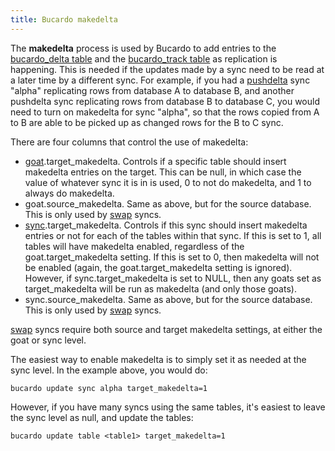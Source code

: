 ```yaml
---
title: Bucardo makedelta
---
```


The **makedelta** process is used by Bucardo to add entries to
the [bucardo_delta table](/Bucardo/schema/bucardo_delta) and
the [bucardo_track table](/Bucardo/schema/bucardo_track) as replication
is happening.  This is needed if the updates made by a sync need to be read
at a later time by a different sync.  For example, if you had
a [pushdelta](/Bucardo/object_types/pushdelta) sync "alpha" replicating rows
from database A to database B, and another pushdelta sync replicating rows
from database B to database C, you would need to turn on makedelta
for sync "alpha", so that the rows copied from A to B are able
to be picked up as changed rows for the B to C sync.

There are four columns that control the use of makedelta:

-   [goat](/Bucardo/schema/goat).target_makedelta. Controls if a specific table should insert makedelta entries on the target. This can be null, in which case the value of whatever sync it is in is used, 0 to not do makedelta, and 1 to always do makedelta.
-   goat.source_makedelta. Same as above, but for the source database. This is only used by [swap](/Bucardo/object_types/swap) syncs.
-   [sync](/Bucardo/schema/sync).target_makedelta. Controls if this sync should insert makedelta entries or not for each of the tables within that sync. If this is set to 1, all tables will have makedelta enabled, regardless of the goat.target_makedelta setting. If this is set to 0, then makedelta will not be enabled (again, the goat.target_makedelta setting is ignored). However, if sync.target_makedelta is set to NULL, then any goats set as target_makedelta will be run as makedelta (and only those goats).
-   sync.source_makedelta. Same as above, but for the source database. This is only used by [swap](/Bucardo/object_types/swap) syncs.

[swap](/Bucardo/object_types/swap) syncs require both source and target makedelta settings, at either the goat or sync level.

The easiest way to enable makedelta is to simply set it as needed at the sync level. In the example above, you would do:

    bucardo update sync alpha target_makedelta=1

However, if you have many syncs using the same tables, it's easiest to leave the sync level as null, and update the tables:

    bucardo update table <table1> target_makedelta=1
